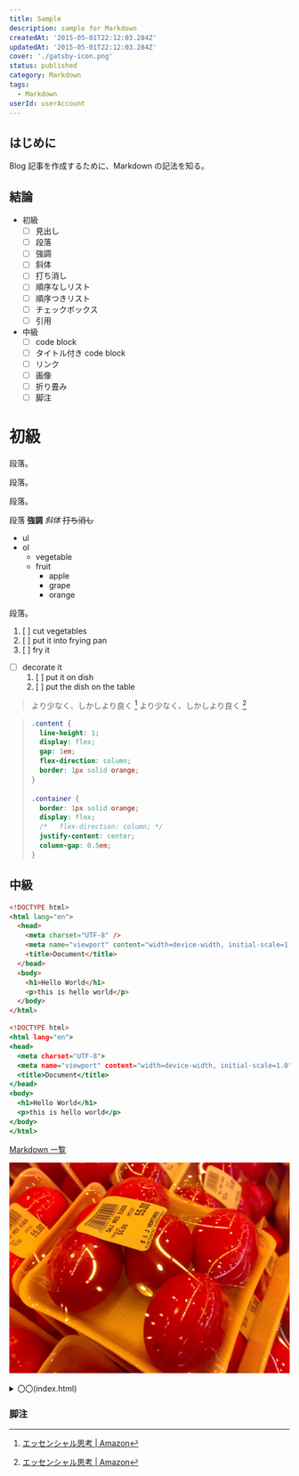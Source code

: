 ```yaml
---
title: Sample
description: sample for Markdown
createdAt: '2015-05-01T22:12:03.284Z'
updatedAt: '2015-05-01T22:12:03.284Z'
cover: './gatsby-icon.png'
status: published
category: Markdown
tags:
  - Markdown
userId: userAccount
---
```


## はじめに

Blog 記事を作成するために、Markdown の記法を知る。

## 結論

- 初級
  - [ ] 見出し
  - [ ] 段落
  - [ ] 強調
  - [ ] 斜体
  - [ ] 打ち消し
  - [ ] 順序なしリスト
  - [ ] 順序つきリスト
  - [ ] チェックボックス
  - [ ] 引用
- 中級
  - [ ] code block
  - [ ] タイトル付き code block
  - [ ] リンク
  - [ ] 画像
  - [ ] 折り畳み
  - [ ] 脚注

# 初級

段落。

段落。

段落。

段落 **強調** _斜体_ ~~打ち消し~~

- ul
- ol
  - vegetable
  - fruit
    - apple
    - grape
    - orange

段落。

1. [ ] cut vegetables
1. [ ] put it into frying pan
1. [ ] fry it

- [ ] decorate it
  1. [ ] put it on dish
  1. [ ] put the dish on the table

> より少なく、しかしより良く [^1]
> より少なく、しかしより良く [^2]

> ```css
> .content {
>   line-height: 1;
>   display: flex;
>   gap: 1em;
>   flex-direction: column;
>   border: 1px solid orange;
> }
>
> .container {
>   border: 1px solid orange;
>   display: flex;
>   /*   flex-direction: column; */
>   justify-content: center;
>   column-gap: 0.5em;
> }
> ```

## 中級

```html
<!DOCTYPE html>
<html lang="en">
  <head>
    <meta charset="UTF-8" />
    <meta name="viewport" content="width=device-width, initial-scale=1.0" />
    <title>Document</title>
  </head>
  <body>
    <h1>Hello World</h1>
    <p>this is hello world</p>
  </body>
</html>
```

```html:title=index.html
<!DOCTYPE html>
<html lang="en">
<head>
  <meta charset="UTF-8">
  <meta name="viewport" content="width=device-width, initial-scale=1.0">
  <title>Document</title>
</head>
<body>
  <h1>Hello World</h1>
  <p>this is hello world</p>
</body>
</html>
```

[Markdown 一覧](https://qiita.com/Qiita/items/c686397e4a0f4f11683d#fn2 'Markdown記法 チートシート')

![salty egg](./salty_egg.jpg)

<details>
  <summary>
    〇〇(index.html)
  </summary>
  <div>

    要約すると，〜〜〜〜
    コードは，いかにしるす

```html
<!DOCTYPE html>
<html lang="en">
  <head>
    <meta charset="UTF-8" />
    <meta name="viewport" content="width=device-width, initial-scale=1.0" />
    <title>Document</title>
  </head>
  <body>
    <h1>Hello World</h1>
    <p>this is hello world</p>
  </body>
</html>
```

  </div>
</details>

### 脚注

[^1]: [エッセンシャル思考 | Amazon](https://amzn.to/3648zn5 'エッセンシャル思考')
[^2]: [エッセンシャル思考 | Amazon](https://amzn.to/3648zn5 'エッセンシャル思考')
